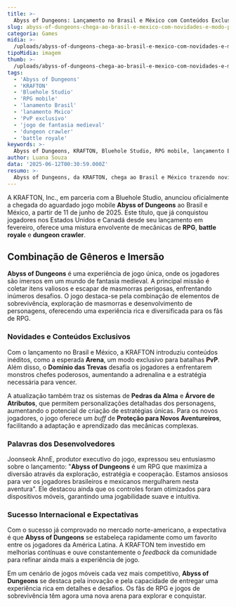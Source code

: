 ```yaml
---
title: >-
  Abyss of Dungeons: Lançamento no Brasil e México com Conteúdos Exclusivos e Modo PvP
slug: abyss-of-dungeons-chega-ao-brasil-e-mexico-com-novidades-e-modo-pvp-exclusivo
categoria: Games
midia: >-
  /uploads/abyss-of-dungeons-chega-ao-brasil-e-mexico-com-novidades-e-modo-pvp-exclusivo-thumb.webp
tipoMidia: imagem
thumb: >-
  /uploads/abyss-of-dungeons-chega-ao-brasil-e-mexico-com-novidades-e-modo-pvp-exclusivo-thumb.webp
tags:
  - 'Abyss of Dungeons'
  - 'KRAFTON'
  - 'Bluehole Studio'
  - 'RPG mobile'
  - 'lanamento Brasil'
  - 'lanamento Mxico'
  - 'PvP exclusivo'
  - 'jogo de fantasia medieval'
  - 'dungeon crawler'
  - 'battle royale'
keywords: >-
  Abyss of Dungeons, KRAFTON, Bluehole Studio, RPG mobile, lançamento Brasil, lançamento México, PvP exclusivo, jogo de fantasia medieval, dungeon crawler, battle royale
author: Luana Souza
data: '2025-06-12T00:30:59.000Z'
resumo: >-
  Abyss of Dungeons, da KRAFTON, chega ao Brasil e México trazendo novidades, incluindo um modo PvP exclusivo. O jogo combina elementos de RPG, sobrevivência e exploração em um cenário medieval.
---
```


A KRAFTON, Inc., em parceria com a Bluehole Studio, anunciou oficialmente a chegada do aguardado jogo mobile **Abyss of Dungeons** ao Brasil e México, a partir de 11 de junho de 2025. Este título, que já conquistou jogadores nos Estados Unidos e Canadá desde seu lançamento em fevereiro, oferece uma mistura envolvente de mecânicas de **RPG**, **battle royale** e **dungeon crawler**. 

## Combinação de Gêneros e Imersão 

**Abyss of Dungeons** é uma experiência de jogo única, onde os jogadores são imersos em um mundo de fantasia medieval. A principal missão é coletar itens valiosos e escapar de masmorras perigosas, enfrentando inúmeros desafios. O jogo destaca-se pela combinação de elementos de sobrevivência, exploração de masmorras e desenvolvimento de personagens, oferecendo uma experiência rica e diversificada para os fãs de RPG. 

### Novidades e Conteúdos Exclusivos 

Com o lançamento no Brasil e México, a KRAFTON introduziu conteúdos inéditos, como a esperada **Arena**, um modo exclusivo para batalhas **PvP**. Além disso, o **Domínio das Trevas** desafia os jogadores a enfrentarem monstros chefes poderosos, aumentando a adrenalina e a estratégia necessária para vencer. 

A atualização também traz os sistemas de **Pedras da Alma** e **Árvore de Atributos**, que permitem personalizações detalhadas dos personagens, aumentando o potencial de criação de estratégias únicas. Para os novos jogadores, o jogo oferece um _buff_ de **Proteção para Novos Aventureiros**, facilitando a adaptação e aprendizado das mecânicas complexas. 

### Palavras dos Desenvolvedores 

Joonseok AhnE, produtor executivo do jogo, expressou seu entusiasmo sobre o lançamento: "**Abyss of Dungeons** é um RPG que maximiza a diversão através da exploração, estratégia e cooperação. Estamos ansiosos para ver os jogadores brasileiros e mexicanos mergulharem nesta aventura". Ele destacou ainda que os controles foram otimizados para dispositivos móveis, garantindo uma jogabilidade suave e intuitiva. 

### Sucesso Internacional e Expectativas 

Com o sucesso já comprovado no mercado norte-americano, a expectativa é que **Abyss of Dungeons** se estabeleça rapidamente como um favorito entre os jogadores da América Latina. A KRAFTON tem investido em melhorias contínuas e ouve constantemente o _feedback_ da comunidade para refinar ainda mais a experiência de jogo. 

Em um cenário de jogos móveis cada vez mais competitivo, **Abyss of Dungeons** se destaca pela inovação e pela capacidade de entregar uma experiência rica em detalhes e desafios. Os fãs de RPG e jogos de sobrevivência têm agora uma nova arena para explorar e conquistar.